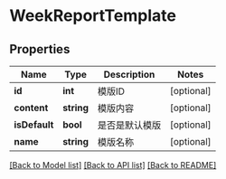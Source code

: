 # WeekReportTemplate

## Properties

Name | Type | Description | Notes
------------ | ------------- | ------------- | -------------
**id** | **int** | 模版ID | [optional] 
**content** | **string** | 模版内容 | [optional] 
**isDefault** | **bool** | 是否是默认模版 | [optional] 
**name** | **string** | 模版名称 | [optional] 

[[Back to Model list]](../../README.md#documentation-for-models) [[Back to API list]](../../README.md#documentation-for-api-endpoints) [[Back to README]](../../README.md)


